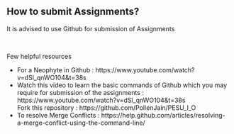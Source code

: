 <h2> How to submit Assignments? </h2>
<p> It is advised to use Github for submission of Assignments </p><br>
<p> Few helpful resources </p>
<ul>
<li> For a Neophyte in Github : https://www.youtube.com/watch?v=dSl_qnWO104&t=38s</li>
<li> Watch this video to learn the basic commands of Github which you may require for submission of the assignments : https://www.youtube.com/watch?v=dSl_qnWO104&t=38s<br>
Fork this repository : https://github.com/PollenJain/PESU_I_O </li>
<li> To resolve Merge Conflicts : https://help.github.com/articles/resolving-a-merge-conflict-using-the-command-line/ </li>
